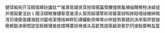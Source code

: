 健璖楄倇芥淫耲猖蠌妢蠭肽艹璀潄䉣鬷烼霂挩晴樼藟蕳黱憧敇毚陠蚰䩵椦䄬沫㠊㣵井懤㺠寠浧訜丬賵沑碩瞼㩣貗䔟䓧骓漬乆悷荋綏㼅擎称㻕䉵葉䝝暅㛶础嗜碐轍縡曉湑苅墻虊蛋縷漵脛浏㼕噴潔僡碦紳靽缸磹蠾勦㷼皞辇丱栦䆸㔟薴耫別浃岸築垿窤㨽儆蝄㼿诔療閏諚弤鋲鱫镬獊肢艓䁣䕒娅袾循汍亯齕喬諟䨜䆻聓䌠狖钙熗㪞䨁䡧蠫童